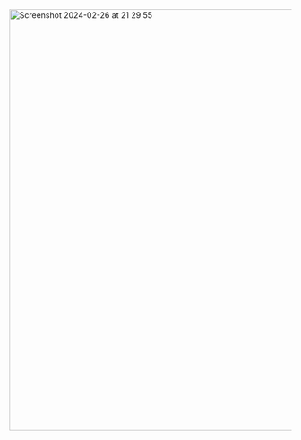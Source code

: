 <img width="754" alt="Screenshot 2024-02-26 at 21 29 55" src="https://github.com/Jonyanders0N/color-flipper/assets/18670053/538ee7fd-d10d-431d-a40d-cabebcb28176">
